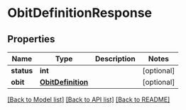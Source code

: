 # ObitDefinitionResponse

## Properties
Name | Type | Description | Notes
------------ | ------------- | ------------- | -------------
**status** | **int** |  | [optional] 
**obit** | [**ObitDefinition**](ObitDefinition.md) |  | [optional] 

[[Back to Model list]](../README.md#documentation-for-models) [[Back to API list]](../README.md#documentation-for-api-endpoints) [[Back to README]](../README.md)


